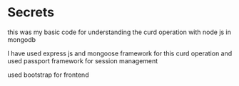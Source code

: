 # Secrets
this was my basic code for understanding the curd operation with node js in mongodb

I have used express js and mongoose framework for this curd operation
and used passport framework for session management

used bootstrap for frontend
